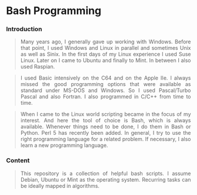 # Bash Programming

### Introduction

> <p align="justify">Many years ago, I generally gave up working with Windows. Before that point, I used Windows and Linux in parallel and sometimes Unix as well as Sinix. In the first days of my Linux experience I used Suse Linux. Later on I came to Ubuntu and finally to Mint. In between I also used Raspian.</p>

> <p align="justify">I used Basic intensively on the C64 and on the Apple IIe. I always missed the good programming options that were available as standard under MS-DOS and Windows. So I used Pascal/Turbo Pascal and also Fortran. I also programmed in C/C++ from time to time.</p>

> <p align="justify">When I came to the Linux world scripting became in the focus of my interest. And here the tool of choice is Bash, which is always available. Whenever things need to be done, I do them in Bash or Python. Perl 5 has recently been added. In general, I try to use the right programming language for a related problem. If necessary, I also learn a new programming language.</p>

### Content

> <p align="justify">This repository is a collection of helpful bash scripts. I assume Debian, Ubuntu or Mint as the operating system. Recurring tasks can be ideally mapped in algorithms.</p>

